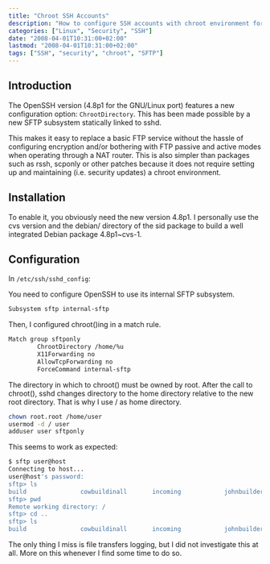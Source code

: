 ```yaml
---
title: "Chroot SSH Accounts"
description: "How to configure SSH accounts with chroot environment for enhanced security" 
categories: ["Linux", "Security", "SSH"]
date: "2008-04-01T10:31:00+02:00"
lastmod: "2008-04-01T10:31:00+02:00"
tags: ["SSH", "security", "chroot", "SFTP"]
---
```


## Introduction

The OpenSSH version (4.8p1 for the GNU/Linux port) features a new configuration option: `ChrootDirectory`.
This has been made possible by a new SFTP subsystem statically linked to sshd.

This makes it easy to replace a basic FTP service without the hassle of configuring encryption and/or bothering with FTP passive and active modes when operating through a NAT router. This is also simpler than packages such as rssh, scponly or other patches because it does not require setting up and maintaining (i.e. security updates) a chroot environment.

## Installation

To enable it, you obviously need the new version 4.8p1. I personally use the cvs version and the debian/ directory of the sid package to build a well integrated Debian package 4.8p1~cvs-1.

## Configuration

In `/etc/ssh/sshd_config`:

You need to configure OpenSSH to use its internal SFTP subsystem.

```bash
Subsystem sftp internal-sftp
```

Then, I configured chroot()ing in a match rule.

```bash
Match group sftponly
        ChrootDirectory /home/%u
        X11Forwarding no
        AllowTcpForwarding no
        ForceCommand internal-sftp
```

The directory in which to chroot() must be owned by root. After the call to chroot(), sshd changes directory to the home directory relative to the new root directory. That is why I use / as home directory.

```bash
chown root.root /home/user
usermod -d / user
adduser user sftponly
```

This seems to work as expected:

```bash
$ sftp user@host
Connecting to host...
user@host's password:
sftp> ls
build               cowbuildinall       incoming            johnbuilderclean
sftp> pwd
Remote working directory: /
sftp> cd ..
sftp> ls
build               cowbuildinall       incoming            johnbuilderclean
```

The only thing I miss is file transfers logging, but I did not investigate this at all. More on this whenever I find some time to do so.
